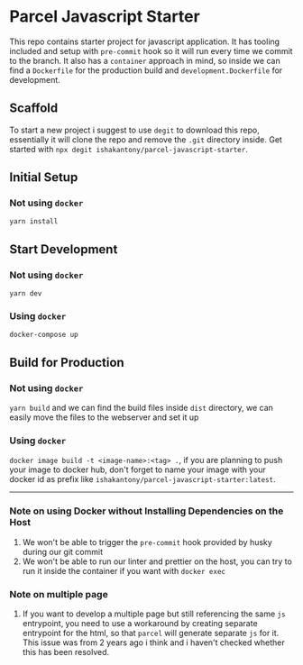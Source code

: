 # Parcel Javascript Starter

This repo contains starter project for javascript application. It has tooling included and setup with `pre-commit` hook so it will run every time we commit to the branch. It also has a `container` approach in mind, so inside we can find a `Dockerfile` for the production build and `development.Dockerfile` for development.

## Scaffold

To start a new project i suggest to use `degit` to download this repo, essentially it will clone the repo and remove the `.git` directory inside. Get started with `npx degit ishakantony/parcel-javascript-starter`.

## Initial Setup

### Not using `docker`

`yarn install`

## Start Development

### Not using `docker`

`yarn dev`

### Using `docker`

`docker-compose up`

## Build for Production

### Not using `docker`

`yarn build` and we can find the build files inside `dist` directory, we can easily move the files to the webserver and set it up

### Using `docker`

`docker image build -t <image-name>:<tag> .`, if you are planning to push your image to docker hub, don't forget to name your image with your docker id as prefix like `ishakantony/parcel-javascript-starter:latest`.

---

### Note on using Docker without Installing Dependencies on the Host

1. We won't be able to trigger the `pre-commit` hook provided by husky during our git commit
2. We won't be able to run our linter and prettier on the host, you can try to run it inside the container if you want with `docker exec`

### Note on multiple page

1. If you want to develop a multiple page but still referencing the same `js` entrypoint, you need to use a workaround by creating separate entrypoint for the html, so that `parcel` will generate separate `js` for it. This issue was from 2 years ago i think and i haven't checked whether this has been resolved.
